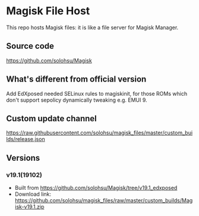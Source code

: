 # Magisk File Host
This repo hosts Magisk files: it is like a file server for Magisk Manager.

## Source code
https://github.com/solohsu/Magisk

## What's different from official version
Add EdXposed needed SELinux rules to magiskinit, for those ROMs which don't support sepolicy dynamically tweaking e.g. EMUI 9.

## Custom update channel
https://raw.githubusercontent.com/solohsu/magisk_files/master/custom_builds/release.json

## Versions
### v19.1(19102)
- Built from https://github.com/solohsu/Magisk/tree/v19.1_edxposed
- Download link: https://github.com/solohsu/magisk_files/raw/master/custom_builds/Magisk-v19.1.zip
